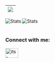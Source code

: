 

<table align="center">
<thead>
<tr>
<th style="text-align:center"><img src="https://github-readme-streak-stats.herokuapp.com/?user=ASLManasa&theme=tokyonight"></th>
</tr>
</thead>
</table>
<img align="left" alt="Stats" src="https://github-readme-stats.vercel.app/api?username=ASLManasa&&show_icons=true&title_color=ffffff&icon_color=bb2acf&text_color=daf7dc&bg_color=151515" />
<img align="left" alt="Stats" src="https://github-readme-stats.vercel.app/api/top-langs/?username=ASLManasa&exclude_repo=github-readme-stats,ASLManasa.github.io" />
<br>
<br>
<h3 align="left">Connect with me:</h3>
<p align="left">
<a href="https://www.linkedin.com/in/a-s-l-manasa-ba8b371bb/" target="blank"><img align="center" src="https://raw.githubusercontent.com/rahuldkjain/github-profile-readme-generator/6253936f99716cd30c07055d5d10e9332af37171/src/images/icons/Social/linked-in-alt.svg" alt="its-kumar" height="30" width="40" /></a>
  </p>






